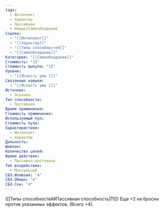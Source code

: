 ```yaml
---
tags:
  - Интеллект
  - Характер
  - Пассивная
  - Навык/Самообладание
Ссылки:
  - "[[Интеллект]]"
  - "[[Характер]]"
  - "[[Типы способностей]]"
  - "[[Самообладание]]"
Категория: "[[Самообладание]]"
Стоимость: "15"
Стоимость выкупа: "15"
Уровни:
  - "[[Ясность ума 1]]"
Связанные навыки:
  - "[[Ясность ума 1]]"
Источник:
  - Психика
Тип способности:
  - Пассивная
Время применения: 
Стоимость применения: 
Используемый пул: 
Стоимость пула: 
Характеристики:
  - Интеллект
  - Характер
Дальность: 
Шаблон: 
Количество целей: 
Время действия:
  - Пассивно-постоянно
Тип воздействия:
  - Ментальный
СБЭ.Иллюзия: "4"
СБЭ.Обман: "4"
СБЭ.Сон: "4"
---
```

([[Типы способностей#Пассивная способность|П]]) Еще +2 на броски против указанных эффектов. (Всего +4).